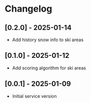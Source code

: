 # Changelog

## [0.2.0] - 2025-01-14
- Add history snow info to ski areas

## [0.1.0] - 2025-01-12
- Add scoring algorithm for ski areas

## [0.0.1] - 2025-01-09
- Initial service version